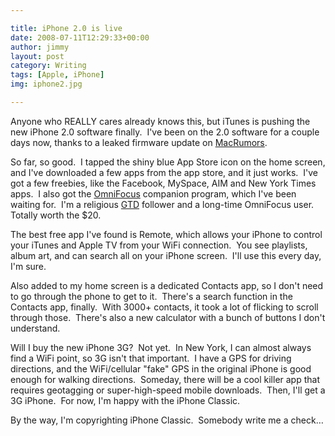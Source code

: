 ```yaml
---

title: iPhone 2.0 is live
date: 2008-07-11T12:29:33+00:00
author: jimmy
layout: post
category: Writing
tags: [Apple, iPhone]
img: iphone2.jpg

---
```


Anyone who REALLY cares already knows this, but iTunes is pushing the new iPhone 2.0 software finally.  I've been on the 2.0 software for a couple days now, thanks to a leaked firmware update on <a href="http://www.macrumors.com/2008/07/10/iphone-2-0-firmware-5a347-available-early/" target="_blank">MacRumors</a>.</p> 
  
So far, so good.  I tapped the shiny blue App Store icon on the home screen, and I've downloaded a few apps from the app store, and it just works.  I've got a few freebies, like the Facebook, MySpace, AIM and New York Times apps.  I also got the <a href="http://www.omnigroup.com/applications/omnifocus/" target="_blank">OmniFocus</a> companion program, which I've been waiting for.  I'm a religious <a href="http://en.wikipedia.org/wiki/Getting_Things_Done" target="_blank">GTD</a> follower and a long-time OmniFocus user.  Totally worth the $20.

The best free app I've found is Remote, which allows your iPhone to control your iTunes and Apple TV from your WiFi connection.  You see playlists, album art, and can search all on your iPhone screen.  I'll use this every day, I'm sure.

Also added to my home screen is a dedicated Contacts app, so I don't need to go through the phone to get to it.  There's a search function in the Contacts app, finally.  With 3000+ contacts, it took a lot of flicking to scroll through those.  There's also a new calculator with a bunch of buttons I don't understand.

Will I buy the new iPhone 3G?  Not yet.  In New York, I can almost always find a WiFi point, so 3G isn't that important.  I have a GPS for driving directions, and the WiFi/cellular "fake" GPS in the original iPhone is good enough for walking directions.  Someday, there will be a cool killer app that requires geotagging or super-high-speed mobile downloads.  Then, I'll get a 3G iPhone.  For now, I'm happy with the iPhone Classic.

By the way, I'm copyrighting iPhone Classic.  Somebody write me a check&#8230;

